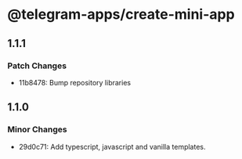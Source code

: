# @telegram-apps/create-mini-app

## 1.1.1

### Patch Changes

- 11b8478: Bump repository libraries

## 1.1.0

### Minor Changes

- 29d0c71: Add typescript, javascript and vanilla templates.
